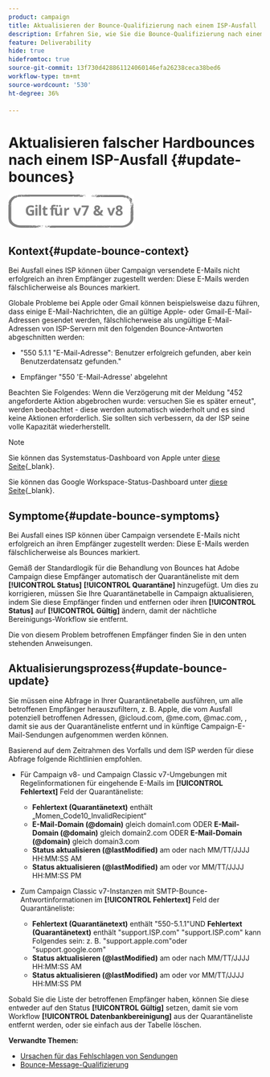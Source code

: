 ```yaml
---
product: campaign
title: Aktualisieren der Bounce-Qualifizierung nach einem ISP-Ausfall
description: Erfahren Sie, wie Sie die Bounce-Qualifizierung nach einem ISP-Ausfall aktualisieren
feature: Deliverability
hide: true
hidefromtoc: true
source-git-commit: 13f730d428861124060146efa26238ceca38bed6
workflow-type: tm+mt
source-wordcount: '530'
ht-degree: 36%

---
```


# Aktualisieren falscher Hardbounces nach einem ISP-Ausfall {#update-bounces}

![](../../assets/common.svg)

## Kontext{#update-bounce-context}

Bei Ausfall eines ISP können über Campaign versendete E-Mails nicht erfolgreich an ihren Empfänger zugestellt werden: Diese E-Mails werden fälschlicherweise als Bounces markiert.

Globale Probleme bei Apple oder Gmail können beispielsweise dazu führen, dass einige E-Mail-Nachrichten, die an gültige Apple- oder Gmail-E-Mail-Adressen gesendet werden, fälschlicherweise als ungültige E-Mail-Adressen von ISP-Servern mit den folgenden Bounce-Antworten abgeschnitten werden:

* &quot;550 5.1.1 &quot;E-Mail-Adresse&quot;: Benutzer erfolgreich gefunden, aber kein Benutzerdatensatz gefunden.&quot;

* Empfänger &quot;550 &#39;E-Mail-Adresse&#39; abgelehnt

Beachten Sie Folgendes: Wenn die Verzögerung mit der Meldung &quot;452 angeforderte Aktion abgebrochen wurde: versuchen Sie es später erneut&quot;, werden beobachtet - diese werden automatisch wiederholt und es sind keine Aktionen erforderlich. Sie sollten sich verbessern, da der ISP seine volle Kapazität wiederherstellt.

>[!NOTE]
>
>Sie können das Systemstatus-Dashboard von Apple unter [diese Seite](https://www.apple.com/de/support/systemstatus/){_blank}.
>
>Sie können das Google Workspace-Status-Dashboard unter [diese Seite](https://www.google.com/appsstatus#hl=de&amp;v=status){_blank}.

## Symptome{#update-bounce-symptoms}

Bei Ausfall eines ISP können über Campaign versendete E-Mails nicht erfolgreich an ihren Empfänger zugestellt werden: Diese E-Mails werden fälschlicherweise als Bounces markiert.

Gemäß der Standardlogik für die Behandlung von Bounces hat Adobe Campaign diese Empfänger automatisch der Quarantäneliste mit dem **[!UICONTROL Status]** **[!UICONTROL Quarantäne]** hinzugefügt. Um dies zu korrigieren, müssen Sie Ihre Quarantänetabelle in Campaign aktualisieren, indem Sie diese Empfänger finden und entfernen oder ihren **[!UICONTROL Status]** auf **[!UICONTROL Gültig]** ändern, damit der nächtliche Bereinigungs-Workflow sie entfernt.

Die von diesem Problem betroffenen Empfänger finden Sie in den unten stehenden Anweisungen.

## Aktualisierungsprozess{#update-bounce-update}

Sie müssen eine Abfrage in Ihrer Quarantänetabelle ausführen, um alle betroffenen Empfänger herauszufiltern, z. B. Apple, die vom Ausfall potenziell betroffenen Adressen, @icloud.com, @me.com, @mac.com, , damit sie aus der Quarantäneliste entfernt und in künftige Campaign-E-Mail-Sendungen aufgenommen werden können.

Basierend auf dem Zeitrahmen des Vorfalls und dem ISP werden für diese Abfrage folgende Richtlinien empfohlen.

* Für Campaign v8- und Campaign Classic v7-Umgebungen mit Regelinformationen für eingehende E-Mails im **[!UICONTROL Fehlertext]** Feld der Quarantäneliste:

   * **Fehlertext (Quarantänetext)** enthält „Momen_Code10_InvalidRecipient“
   * **E-Mail-Domain (@domain)** gleich domain1.com ODER **E-Mail-Domain (@domain)** gleich domain2.com ODER **E-Mail-Domain (@domain)** gleich domain3.com
   * **Status aktualisieren (@lastModified)** am oder nach MM/TT/JJJJ HH:MM:SS AM
   * **Status aktualisieren (@lastModified)** am oder vor MM/TT/JJJJ HH:MM:SS PM

* Zum Campaign Classic v7-Instanzen mit SMTP-Bounce-Antwortinformationen im **[!UICONTROL Fehlertext]** Feld der Quarantäneliste:

   * **Fehlertext (Quarantänetext)** enthält &quot;550-5.1.1&quot;UND **Fehlertext (Quarantänetext)** enthält &quot;support.ISP.com&quot; &quot;support.ISP.com&quot; kann Folgendes sein: z. B. &quot;support.apple.com&quot;oder &quot;support.google.com&quot;
   * **Status aktualisieren (@lastModified)** am oder nach MM/TT/JJJJ HH:MM:SS AM
   * **Status aktualisieren (@lastModified)** am oder vor MM/TT/JJJJ HH:MM:SS PM


Sobald Sie die Liste der betroffenen Empfänger haben, können Sie diese entweder auf den Status **[!UICONTROL Gültig]** setzen, damit sie vom Workflow **[!UICONTROL Datenbankbereinigung]** aus der Quarantäneliste entfernt werden, oder sie einfach aus der Tabelle löschen.

**Verwandte Themen:**
* [Ursachen für das Fehlschlagen von Sendungen](understanding-delivery-failures.md)
* [Bounce-Message-Qualifizierung](understanding-delivery-failures.md#bounce-mail-qualification)
